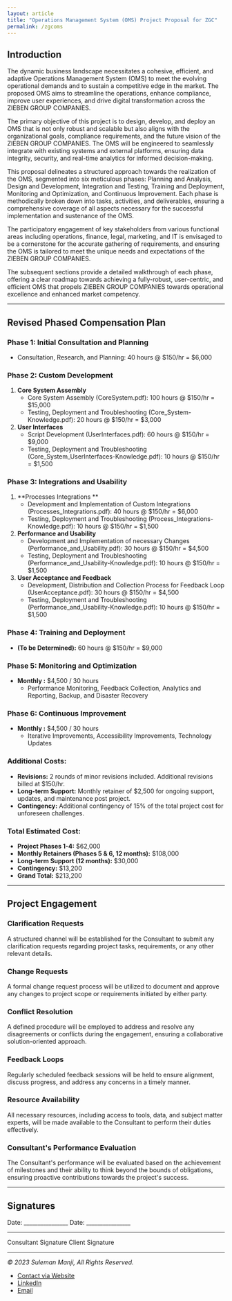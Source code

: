 ```yaml
---
layout: article
title: "Operations Management System (OMS) Project Proposal for ZGC"
permalink: /zgcoms
---
```


## Introduction

The dynamic business landscape necessitates a cohesive, efficient, and adaptive Operations Management System (OMS) to meet the evolving operational demands and to sustain a competitive edge in the market. The proposed OMS aims to streamline the operations, enhance compliance, improve user experiences, and drive digital transformation across the ZIEBEN GROUP COMPANIES.

The primary objective of this project is to design, develop, and deploy an OMS that is not only robust and scalable but also aligns with the organizational goals, compliance requirements, and the future vision of the ZIEBEN GROUP COMPANIES. The OMS will be engineered to seamlessly integrate with existing systems and external platforms, ensuring data integrity, security, and real-time analytics for informed decision-making.

This proposal delineates a structured approach towards the realization of the OMS, segmented into six meticulous phases: Planning and Analysis, Design and Development, Integration and Testing, Training and Deployment, Monitoring and Optimization, and Continuous Improvement. Each phase is methodically broken down into tasks, activities, and deliverables, ensuring a comprehensive coverage of all aspects necessary for the successful implementation and sustenance of the OMS.

The participatory engagement of key stakeholders from various functional areas including operations, finance, legal, marketing, and IT is envisaged to be a cornerstone for the accurate gathering of requirements, and ensuring the OMS is tailored to meet the unique needs and expectations of the ZIEBEN GROUP COMPANIES.

The subsequent sections provide a detailed walkthrough of each phase, offering a clear roadmap towards achieving a fully-robust, user-centric, and efficient OMS that propels ZIEBEN GROUP COMPANIES towards operational excellence and enhanced market competency.

---
## Revised Phased Compensation Plan

### Phase 1: Initial Consultation and Planning
- Consultation, Research, and Planning: 40 hours @ $150/hr = $6,000

### Phase 2: Custom Development
1. **Core System Assembly**
   - Core System Assembly (CoreSystem.pdf): 100 hours @ $150/hr = $15,000
   - Testing, Deployment and Troubleshooting (Core_System-Knowledge.pdf): 20 hours @ $150/hr = $3,000
2. **User Interfaces**
   - Script Development (UserInterfaces.pdf): 60 hours @ $150/hr = $9,000
   - Testing, Deployment and Troubleshooting (Core_System_UserInterfaces-Knowledge.pdf): 10 hours @ $150/hr = $1,500

### Phase 3: Integrations and Usability 
1. **Processes Integrations **
   - Development and Implementation of Custom Integrations (Processes_Integrations.pdf): 40 hours @ $150/hr = $6,000
   - Testing, Deployment and Troubleshooting (Process_Integrations-Knowledge.pdf): 10 hours @ $150/hr = $1,500
2. **Performance and Usability**
   - Development and Implementation of necessary Changes (Performance_and_Usability.pdf): 30 hours @ $150/hr = $4,500
   - Testing, Deployment and Troubleshooting (Performance_and_Usability-Knowledge.pdf): 10 hours @ $150/hr = $1,500
3. **User Acceptance and Feedback**
   - Development, Distribution and Collection Process for Feedback Loop (UserAcceptance.pdf): 30 hours @ $150/hr = $4,500
   - Testing, Deployment and Troubleshooting (Performance_and_Usability-Knowledge.pdf): 10 hours @ $150/hr = $1,500

### Phase 4: Training and Deployment
- **(To be Determined):** 60 hours @ $150/hr = $9,000

### Phase 5: Monitoring and Optimization
- **Monthly :** $4,500 / 30 hours 
  - Performance Monitoring, Feedback Collection, Analytics and Reporting, Backup, and Disaster Recovery

### Phase 6: Continuous Improvement
- **Monthly :** $4,500 / 30 hours 
  - Iterative Improvements, Accessibility Improvements, Technology Updates

### Additional Costs:
- **Revisions:** 2 rounds of minor revisions included. Additional revisions billed at $150/hr.
- **Long-term Support:** Monthly retainer of $2,500 for ongoing support, updates, and maintenance post project.
- **Contingency:** Additional contingency of 15% of the total project cost for unforeseen challenges.

### Total Estimated Cost: 
- **Project Phases 1-4:** $62,000
- **Monthly Retainers (Phases 5 & 6, 12 months):** $108,000
- **Long-term Support (12 months):** $30,000
- **Contingency:** $13,200
- **Grand Total:** $213,200

---
## Project Engagement

### Clarification Requests
A structured channel will be established for the Consultant to submit any clarification requests regarding project tasks, requirements, or any other relevant details.

### Change Requests
A formal change request process will be utilized to document and approve any changes to project scope or requirements initiated by either party.

### Conflict Resolution
A defined procedure will be employed to address and resolve any disagreements or conflicts during the engagement, ensuring a collaborative solution-oriented approach.

### Feedback Loops
Regularly scheduled feedback sessions will be held to ensure alignment, discuss progress, and address any concerns in a timely manner.

### Resource Availability
All necessary resources, including access to tools, data, and subject matter experts, will be made available to the Consultant to perform their duties effectively.

### Consultant's Performance Evaluation
The Consultant's performance will be evaluated based on the achievement of milestones and their ability to think beyond the bounds of obligations, ensuring proactive contributions towards the project's success.


---
## Signatures

Date: ________________       Date: ________________

_______________________      _______________________
Consultant Signature         Client Signature


---
*© 2023 Suleman Manji, All Rights Reserved.*
* [Contact via Website](https://www.sulemanji.com)
* [LinkedIn](https://www.linkedin.com/in/sulemanmanji/)
* [Email](mailto:ssmanji89@gmail.com)

